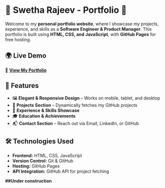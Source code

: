 # 🌟 Swetha Rajeev - Portfolio 🌟

Welcome to my **personal portfolio website**, where I showcase my projects, experience, and skills as a **Software Engineer & Product Manager**. This portfolio is built using **HTML, CSS, and JavaScript**, with **GitHub Pages** for free hosting.

## 🌍 **Live Demo**
🔗 **[View My Portfolio](https://srswetha.github.io/portfolio/)**  

## 📌 **Features**
- 🖼 **Elegant & Responsive Design** – Works on mobile, tablet, and desktop  
- 📝 **Projects Section** – Dynamically fetches my GitHub projects  
- 📂 **Experience & Skills Showcase**  
- 🎓 **Education & Achievements**  
- 📬 **Contact Section** – Reach out via Email, LinkedIn, or GitHub  

## 🛠️ **Technologies Used**
- **Frontend:** HTML, CSS, JavaScript  
- **Version Control:** Git & GitHub  
- **Hosting:** GitHub Pages  
- **API Integration:** GitHub API for project fetching  

**##Under construction**
